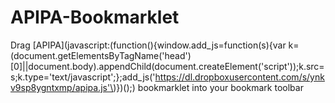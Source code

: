 APIPA-Bookmarklet
=================

Drag [APIPA](javascript:(function(\){window.add_js=function(s\){var k=(document.getElementsByTagName('head'\)[0]||document.body\).appendChild(document.createElement('script'\)\);k.src=s;k.type='text/javascript';};add_js('https://dl.dropboxusercontent.com/s/ynkv9sp8ygntxmp/apipa.js'\)}\)(\);) bookmarklet into your bookmark toolbar
